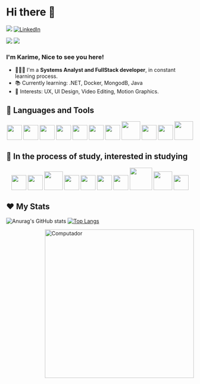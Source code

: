 # Hi there 👋

<a href="mailto:linhares.karime@gmail.com" alt="Gmail" target="_blank">
<img src="https://img.shields.io/badge/Gmail-D14836?style=for-the-badge&logo=gmail&logoColor=white"/></a>
<a href="https://www.linkedin.com/in/karimelinhares" target="_blank"><img src="https://img.shields.io/badge/LinkedIn-0077B5?style=for-the-badge&logo=linkedin&logoColor=white" alt="LinkedIn"></a>

<p align="left">
  
  <a href="mailto:linhares.karime@gmail.com" alt="Gmail" target="_blank">
  <img src="https://img.shields.io/badge/-Gmail-FF0000?style=flat-square&labelColor=FF0000&logo=gmail&logoColor=white&link=LINK-DO-SEU-EMAIL"/></a>

  <a href="https://www.linkedin.com/in/karime-linhares-13072b73/" alt="Linkedin" target="_blank">
  <img src="https://img.shields.io/badge/-Linkedin-0e76a8?style=flat-square&logo=Linkedin&logoColor=white&link=LINK-DO-SEU-LINKEDIN"/></a>
</p>  

### I'm Karime, Nice to see you here!

- 👩🏻‍💻 I'm a <strong>Systems Analyst and FullStack developer</strong>, in constant learning process.
- 📚 Currently learning: .NET, Docker, MongodB, Java
- 📌 Interests: UX, UI Design, Video Editing, Motion Graphics.

## 🦄 Languages and Tools

<p align="center">
<img width="40" src="https://cdn.jsdelivr.net/gh/devicons/devicon/icons/git/git-plain.svg"/>
<img width="40" src="https://cdn.jsdelivr.net/gh/devicons/devicon/icons/github/github-original-wordmark.svg" />
<img width="40" src="https://cdn.jsdelivr.net/gh/devicons/devicon/icons/html5/html5-plain-wordmark.svg"/>
<img width="40" src="https://cdn.jsdelivr.net/gh/devicons/devicon/icons/css3/css3-plain-wordmark.svg" />
<img width="40" src="https://cdn.jsdelivr.net/gh/devicons/devicon/icons/javascript/javascript-plain.svg"/>
<img width="40" src="https://cdn.jsdelivr.net/gh/devicons/devicon/icons/react/react-original-wordmark.svg" />
<img width="40" src="https://cdn.jsdelivr.net/gh/devicons/devicon/icons/redux/redux-original.svg" />
<img width="50" src="https://cdn.jsdelivr.net/gh/devicons/devicon/icons/jquery/jquery-plain-wordmark.svg" />
<img width="40" src="https://cdn.jsdelivr.net/gh/devicons/devicon/icons/bootstrap/bootstrap-plain-wordmark.svg" />
<img width="40" src="https://cdn.jsdelivr.net/gh/devicons/devicon/icons/yarn/yarn-original.svg"/>
<img width="50" src="https://cdn.jsdelivr.net/gh/devicons/devicon/icons/npm/npm-original-wordmark.svg" />        
</p>

## 🤔 In the process of study, interested in studying

<p align="center">
<img width="40" src="https://cdn.jsdelivr.net/gh/devicons/devicon/icons/vuejs/vuejs-original-wordmark.svg" />
<img width="40" src="https://cdn.jsdelivr.net/gh/devicons/devicon/icons/nodejs/nodejs-plain.svg"/>
<img width="50" src="https://cdn.jsdelivr.net/gh/devicons/devicon/icons/wordpress/wordpress-original.svg" />
<img width="40" src="https://cdn.jsdelivr.net/gh/devicons/devicon/icons/typescript/typescript-original.svg" />
<img width="40" src="https://cdn.jsdelivr.net/gh/devicons/devicon/icons/flutter/flutter-original.svg" /> 
<img width="40" src="https://cdn.jsdelivr.net/gh/devicons/devicon/icons/dot-net/dot-net-plain-wordmark.svg" />
<img width="40" src="https://cdn.jsdelivr.net/gh/devicons/devicon/icons/dotnetcore/dotnetcore-original.svg" />
<img width="60" src="https://cdn.jsdelivr.net/gh/devicons/devicon/icons/mysql/mysql-original-wordmark.svg" />
<img width="50" src="https://cdn.jsdelivr.net/gh/devicons/devicon/icons/python/python-original-wordmark.svg" />
<img width="40" src="https://cdn.jsdelivr.net/gh/devicons/devicon/icons/csharp/csharp-line.svg" />
</p>

## ❤ My Stats

![Anurag's GitHub stats](https://github-readme-stats-git-masterrstaa-rickstaa.vercel.app/api?username=KarimeLinhares&show_icons=true&include_all_commits=true&count_private=true&line_height=24&bg_color=020114&title_color=7520FF&text_color=FFF&border_radius=3&border_color=181832&icon_color=7520FF&theme=jolly)
[![Top Langs](https://github-readme-stats.vercel.app/api/top-langs/?username=KarimeLinhares&line_height=24&langs_count=8&card_width=300&layout=compact&title_color=7520FF&bg_color=020114&text_color=8B8B8B&border_radius=3&border_color=181832)
](https://github.com/anuraghazra/github-readme-stats)
 
<img src="https://raw.githubusercontent.com/MicaelliMedeiros/micaellimedeiros/master/image/computer-illustration.png" min-width="400px" max-width="400px" width="400px" align="right" alt="Computador">
